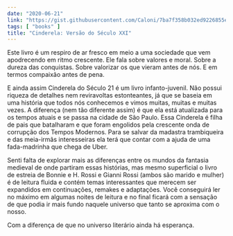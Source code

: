 ```yaml
---
date: "2020-06-21"
link: "https://gist.githubusercontent.com/Caloni/7ba7f358b032ed9226855e37819d893a/raw/c3f066601fb2f3280f012ed24d974cf221183ee2/cinderela-versao-do-seculo-xxi.txt"
tags: [ "books" ]
title: "Cinderela: Versão do Século XXI"
---
```

Este livro é um respiro de ar fresco em meio a uma sociedade que vem apodrecendo em ritmo crescente. Ele fala sobre valores e moral. Sobre a dureza das conquistas. Sobre valorizar os que vieram antes de nós. E em termos compaixão antes de pena.

E ainda assim Cinderela do Século 21 é um livro infanto-juvenil. Não possui riqueza de detalhes nem reviravoltas estonteantes, já que se baseia em uma história que todos nós conhecemos e vimos muitas, muitas e muitas vezes. A diferença (nem tão diferente assim) é que ela está atualizada para os tempos atuais e se passa na cidade de São Paulo. Essa Cinderela é filha de pais que batalharam e que foram engolidos pela crescente onda de corrupção dos Tempos Modernos. Para se salvar da madastra trambiqueira e das meia-irmãs interesseiras ela terá que contar com a ajuda de uma fada-madrinha que chega de Uber.

Senti falta de explorar mais as diferenças entre os mundos da fantasia medieval de onde partiram essas histórias, mas mesmo superficial o livro de estreia de Bonnie e H. Rossi e Gianni Rossi (ambos são marido e mulher) é de leitura fluida e contém temas interessantes que merecem ser expandidos em continuações, remakes e adaptações. Você conseguirá ler no máximo em algumas noites de leitura e no final ficará com a sensação de que podia ir mais fundo naquele universo que tanto se aproxima com o nosso.

Com a diferença de que no universo literário ainda há esperança.
